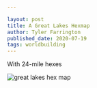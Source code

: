 ```yaml
---

layout: post
title: A Great Lakes Hexmap
author: Tyler Farrington
published_date: 2020-07-19
tags: worldbuilding
---
```


With 24-mile hexes

![great lakes hex map](/assets/img/greatlakes.png)
